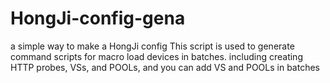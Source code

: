 # HongJi-config-gena
a simple way to make a HongJi config
This script is used to generate command scripts for macro load devices in batches.
including creating HTTP probes, VSs, and POOLs, and you can add VS and POOLs in batches
